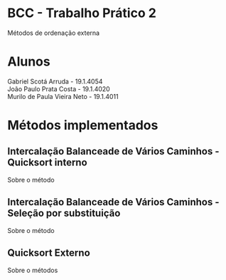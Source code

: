 # BCC - Trabalho Prático 2

Métodos de ordenação externa

# Alunos

Gabriel Scotá Arruda - 19.1.4054 <br>
João Paulo Prata Costa - 19.1.4020 <br>
Murilo de Paula Vieira Neto - 19.1.4011

# Métodos implementados

## Intercalação Balanceade de Vários Caminhos - Quicksort interno

Sobre o método

## Intercalação Balanceade de Vários Caminhos - Seleção por substituição

Sobre o método

## Quicksort Externo

Sobre o métodos